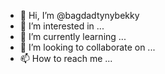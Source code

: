 - 👋 Hi, I’m @bagdadtynybekky
- 👀 I’m interested in ...
- 🌱 I’m currently learning ...
- 💞️ I’m looking to collaborate on ...
- 📫 How to reach me ...

<!---
bagdadtynybekky/bagdadtynybekky is a ✨ special ✨ repository because its `README.md` (this file) appears on your GitHub profile.
You can click the Preview link to take a look at your changes.
--->
